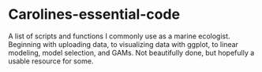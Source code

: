 # Carolines-essential-code
A list of scripts and functions I commonly use as a marine ecologist. Beginning with uploading data, to visualizing data with ggplot, to linear modeling, model selection, and GAMs. Not beautifully done, but hopefully a usable resource for some.
